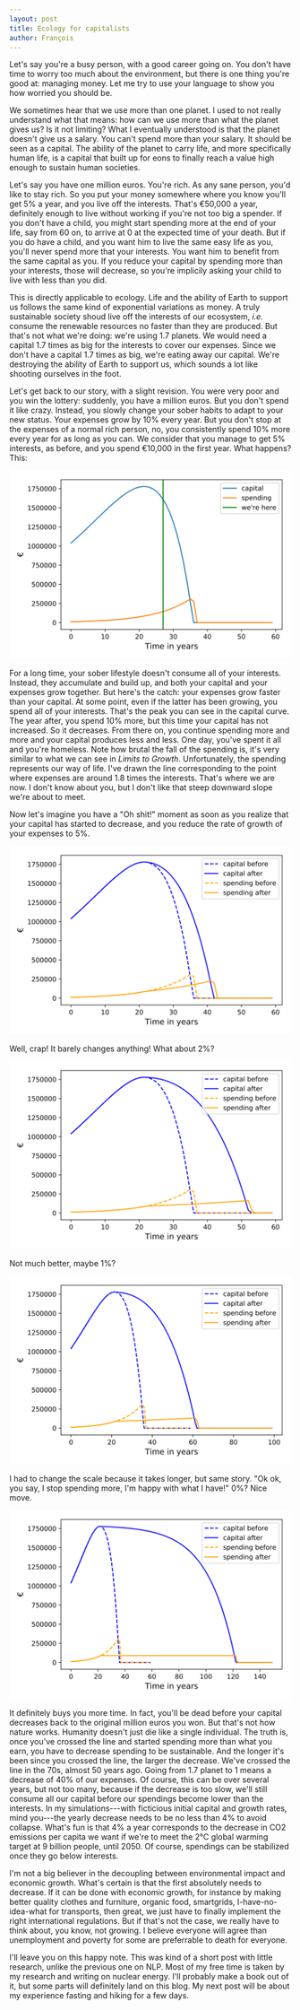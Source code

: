 ```yaml
---
layout: post
title: Ecology for capitalists
author: François
---
```


Let's say you're a busy person, with a good career going on.
You don't have time to worry too much about the environment, but there is one thing you're good at: managing money.
Let me try to use your language to show you how worried you should be.

We sometimes hear that we use more than one planet.
I used to not really understand what that means: how can we use more than what the planet gives us? Is it not limiting?
What I eventually understood is that the planet doesn't give us a salary. You can't spend more than your salary.
It should be seen as a capital. The ability of the planet to carry life, and more specifically human life, is a capital that built up for eons to finally reach a value high enough to sustain human societies.

Let's say you have one million euros.
You're rich. As any sane person, you'd like to stay rich.
So you put your money somewhere where you know you'll get 5% a year, and you live off the interests.
That's €50,000 a year, definitely enough to live without working if you're not too big a spender.
If you don't have a child, you might start spending more at the end of your life, say from 60 on, to arrive at 0 at the expected time of your death.
But if you do have a child, and you want him to live the same easy life as you, you'll never spend more that your interests.
You want him to benefit from the same capital as you.
If you reduce your capital by spending more than your interests, those will decrease, so you're implicily asking your child to live with less than you did.

This is directly applicable to ecology. Life and the ability of Earth to support us follows the same kind of exponential variations as money.
A truly sustainable society shoud live off the interests of our ecosystem, *i.e.* consume the renewable resources no faster than they are produced.
But that's not what we're doing: we're using 1.7 planets.
We would need a capital 1.7 times as big for the interests to cover our expenses.
Since we don't have a capital 1.7 times as big, we're eating away our capital.
We're destroying the ability of Earth to support us, which sounds a lot like shooting ourselves in the foot.

Let's get back to our story, with a slight revision.
You were very poor and you win the lottery: suddenly, you have a million euros.
But you don't spend it like crazy. Instead, you slowly change your sober habits to adapt to your new status.
Your expenses grow by 10% every year.
But you don't stop at the expenses of a normal rich person, no, you consistently spend 10% more every year for as long as you can.
We consider that you manage to get 5% interests, as before, and you spend €10,000 in the first year.
What happens? This:

![The new rich](/assets/img/ecocapital/case1.svg)

For a long time, your sober lifestyle doesn't consume all of your interests.
Instead, they accumulate and build up, and both your capital and your expenses grow together.
But here's the catch: your expenses grow faster than your capital.
At some point, even if the latter has been growing, you spend all of your interests.
That's the peak you can see in the capital curve.
The year after, you spend 10% more, but this time your capital has not increased. So it decreases.
From there on, you continue spending more and more and your capital produces less and less.
One day, you've spent it all and you're homeless.
Note how brutal the fall of the spending is, it's very similar to what we can see in *Limits to Growth*.
Unfortunately, the spending represents our way of life.
I've drawn the line corresponding to the point where expenses are around 1.8 times the interests. That's where we are now.
I don't know about you, but I don't like that steep downward slope we're about to meet.

Now let's imagine you have a "Oh shit!" moment as soon as you realize that your capital has started to decrease, and you reduce the rate of growth of your expenses to 5%.

![The new scared rich - 5%](/assets/img/ecocapital/case2_5.svg)

Well, crap! It barely changes anything! What about 2%?

![The new scared rich - 2%](/assets/img/ecocapital/case2_2.svg)

Not much better, maybe 1%?

![The new scared rich - 1%](/assets/img/ecocapital/case2_1.svg)

I had to change the scale because it takes longer, but same story.
"Ok ok, you say, I stop spending more, I'm happy with what I have!"
0%? Nice move.

![The new scared rich - stable](/assets/img/ecocapital/case2_0.svg)

It definitely buys you more time. In fact, you'll be dead before your capital decreases back to the original million euros you won.
But that's not how nature works. Humanity doesn't just die like a single individual.
The truth is, once you've crossed the line and started spending more than what you earn, you have to decrease spending to be sustainable.
And the longer it's been since you crossed the line, the larger the decrease.
We've crossed the line in the 70s, almost 50 years ago.
Going from 1.7 planet to 1 means a decrease of 40% of our expenses.
Of course, this can be over several years, but not too many, because if the decrease is too slow, we'll still consume all our capital before our spendings become lower than the interests.
In my simulations---with ficticious initial capital and growth rates, mind you---the yearly decrease needs to be no less than 4% to avoid collapse.
What's fun is that 4% a year corresponds to the decrease in CO2 emissions per capita we want if we're to meet the 2°C global warming target at 9 billion people, until 2050.
Of course, spendings can be stabilized once they go below interests.

I'm not a big believer in the decoupling between environmental impact and economic growth.
What's certain is that the first absolutely needs to decrease.
If it can be done with economic growth, for instance by making better quality clothes and furniture, organic food, smartgrids, I-have-no-idea-what for transports, then great, we just have to finally implement the right international regulations.
But if that's not the case, we really have to think about, you know, not growing.
I believe everyone will agree than unemployment and poverty for some are preferrable to death for everyone.

I'll leave you on this happy note. This was kind of a short post with little research, unlike the previous one on NLP. Most of my free time is taken by my research and writing on nuclear energy. I'll probably make a book out of it, but some parts will definitely land on this blog. My next post will be about my experience fasting and hiking for a few days.